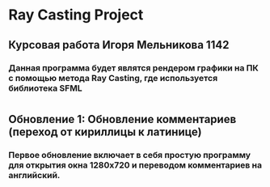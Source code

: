 # Ray Casting Project
## Курсовая работа Игоря Мельникова 1142
### Данная программа будет являтся рендером графики на ПК с помощью метода Ray Casting, где используется библиотека SFML
#
## Обновление 1: Обновление комментариев (переход от кириллицы к латинице)
### Первое обновление включает в себя простую программу для открытия окна 1280x720 и переводом комментариев на английский.
